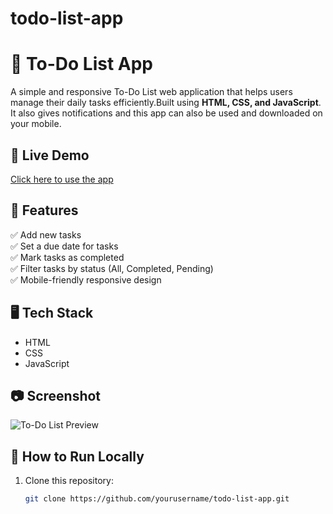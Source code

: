 # todo-list-app

# 📝 To-Do List App
A simple and responsive To-Do List web application that helps users manage their daily tasks efficiently.Built using **HTML, CSS, and JavaScript**.
It also gives notifications and this app can also be used and downloaded on your mobile. 
 
## 🚀 Live Demo 
[Click here to use the app](https://yourusername.github.io/todo-list-app/)  

## 📌 Features
✅ Add new tasks   
✅ Set a due date for tasks  
✅ Mark tasks as completed  
✅ Filter tasks by status (All, Completed, Pending)  
✅ Mobile-friendly responsive design  

## 🖥️ Tech Stack
- HTML  
- CSS  
- JavaScript  

## 📷 Screenshot
![To-Do List Preview](screenshot.png)  

## 📂 How to Run Locally
1. Clone this repository:
   ```bash
   git clone https://github.com/yourusername/todo-list-app.git
